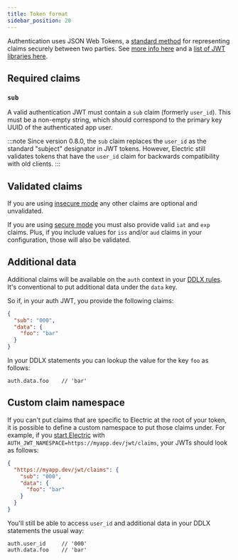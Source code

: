```yaml
---
title: Token format
sidebar_position: 20
---
```


Authentication uses JSON Web Tokens, a [standard method](https://tools.ietf.org/html/rfc7519) for representing claims securely between two parties. See [more info here](https://jwt.io/introduction) and a [list of JWT libraries here](https://github.com/iamchathu/awesome-jwt#libraries).

## Required claims

### `sub`

A valid authentication JWT must contain a `sub` claim (formerly `user_id`). This must be a non-empty string, which should correspond to the primary key UUID of the authenticated app user.

:::note
Since version 0.8.0, the `sub` claim replaces the `user_id` as the standard "subject" designator in JWT tokens. However, Electric still validates tokens that have the `user_id` claim for backwards compatibility with old clients.
:::

## Validated claims

If you are using [insecure mode](./insecure.md) any other claims are optional and unvalidated.

If you are using [secure mode](./secure.md) you must also provide valid `iat` and `exp` claims. Plus, if you include values for `iss` and/or `aud` claims in your configuration, those will also be validated.

## Additional data

Additional claims will be available on the `auth` context in your [DDLX rules](../../api/ddlx.md). It's conventional to put additional data under the `data` key.

So if, in your auth JWT, you provide the following claims:

```json
{
  "sub": "000",
  "data": {
    "foo": "bar"
  }
}
```

In your DDLX statements you can lookup the value for the key `foo` as follows:

```tsx
auth.data.foo    // 'bar'
```

## Custom claim namespace

If you can't put claims that are specific to Electric at the root of your token, it is possible to define a custom namespace to put those claims under. For example, if you [start Electric](secure#example) with `AUTH_JWT_NAMESPACE=https://myapp.dev/jwt/claims`, your JWTs should look as follows:

```json
{
  "https://myapp.dev/jwt/claims": {
    "sub": "000",
    "data": {
      "foo": "bar"
    }
  }
}
```

You'll still be able to access `user_id` and additional data in your DDLX statements the usual way:

```tsx
auth.user_id     // '000'
auth.data.foo    // 'bar'
```
